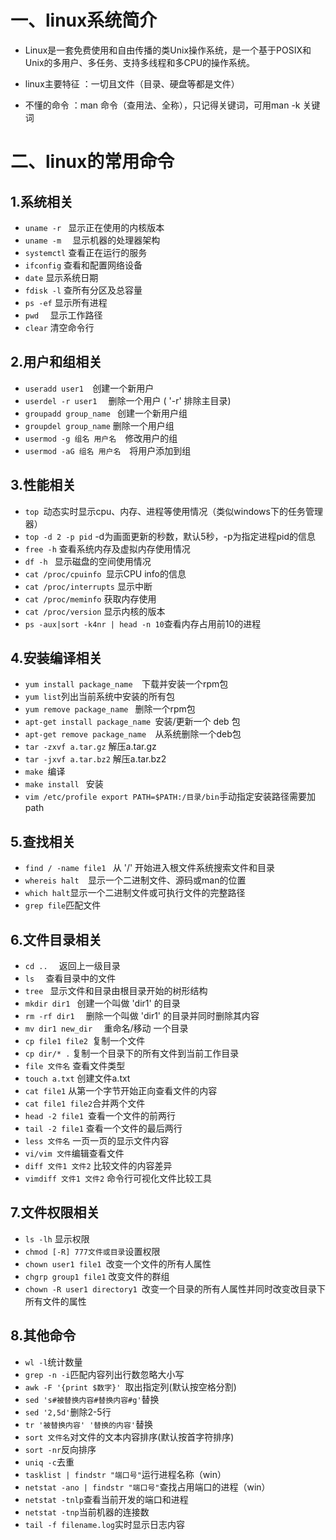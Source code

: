 # 一、linux系统简介
- Linux是一套免费使用和自由传播的类Unix操作系统，是一个基于POSIX和Unix的多用户、多任务、支持多线程和多CPU的操作系统。
- linux主要特征 ：一切且文件（目录、硬盘等都是文件）

- 不懂的命令 ：man 命令（查用法、全称），只记得关键词，可用man -k 关键词
# 二、linux的常用命令

## 1.系统相关
- `uname -r ` 显示正在使用的内核版本
- `uname -m  ` 显示机器的处理器架构
- `systemctl` 查看正在运行的服务
- `ifconfig` 查看和配置网络设备
- `date`    显示系统日期
- `fdisk -l` 查所有分区及总容量
- `ps -ef` 显示所有进程
- `pwd  ` 显示工作路径
- `clear`  清空命令行

## 2.用户和组相关
- `useradd user1  `创建一个新用户
- `userdel -r user1  `  删除一个用户 ( '-r' 排除主目录)
- `groupadd group_name ` 创建一个新用户组
- `groupdel group_name` 删除一个用户组
- `usermod -g 组名 用户名`　修改用户的组
- `usermod -aG 组名 用户名`　将用户添加到组

## 3.性能相关
- `top `动态实时显示cpu、内存、进程等使用情况（类似windows下的任务管理器）
- `top -d 2 -p pid` -d为画面更新的秒数，默认5秒，-p为指定进程pid的信息
- `free -h` 查看系统内存及虚拟内存使用情况
- `df -h ` 显示磁盘的空间使用情况
- `cat /proc/cpuinfo `显示CPU info的信息
- `cat /proc/interrupts`   显示中断
- `cat /proc/meminfo`  获取内存使用
- `cat /proc/version`   显示内核的版本
- `ps -aux|sort -k4nr | head -n 10`查看内存占用前10的进程

## 4.安装编译相关
- `yum install package_name  `下载并安装一个rpm包
- `yum list`列出当前系统中安装的所有包
- `yum remove package_name ` 删除一个rpm包
- `apt-get install package_name `安装/更新一个 deb 包
- `apt-get remove package_name  `从系统删除一个deb包
- `tar -zxvf a.tar.gz` 解压a.tar.gz
- `tar -jxvf a.tar.bz2` 解压a.tar.bz2
- `make `编译
- `make install ` 安装
- `vim /etc/profile export PATH=$PATH:/目录/bin`手动指定安装路径需要加path

## 5.查找相关
- `find / -name file1 ` 从 '/' 开始进入根文件系统搜索文件和目录
- `whereis halt  `显示一个二进制文件、源码或man的位置
- `which halt`显示一个二进制文件或可执行文件的完整路径
- `grep file`匹配文件

## 6.文件目录相关
- `cd ..  ` 返回上一级目录
- `ls  ` 查看目录中的文件
- `tree ` 显示文件和目录由根目录开始的树形结构
- `mkdir dir1 ` 创建一个叫做 'dir1' 的目录
- `rm -rf dir1  ` 删除一个叫做 'dir1' 的目录并同时删除其内容
- `mv dir1 new_dir  ` 重命名/移动 一个目录
- `cp file1 file2 `复制一个文件
- `cp dir/* .` 复制一个目录下的所有文件到当前工作目录
- `file 文件名` 查看文件类型
- `touch a.txt` 创建文件a.txt
- `cat file1` 从第一个字节开始正向查看文件的内容
- `cat file1 file2`合并两个文件
- `head -2 file1 `查看一个文件的前两行
- `tail -2 file1` 查看一个文件的最后两行
- `less 文件名` 一页一页的显示文件内容
- `vi/vim 文件`编辑查看文件
- `diff 文件1 文件2` 比较文件的内容差异
- `vimdiff 文件1 文件2` 命令行可视化文件比较工具

## 7.文件权限相关
- `ls -lh`  显示权限
- `chmod [-R] 777文件或目录`设置权限
- `chown user1 file1 `改变一个文件的所有人属性  
- `chgrp group1 file1`  改变文件的群组
- `chown -R user1 directory1 `改变一个目录的所有人属性并同时改变改目录下所有文件的属性

## 8.其他命令
- `wl -l`统计数量
- `grep -n -i`匹配内容列出行数忽略大小写
- `awk -F '{print $数字}' `取出指定列(默认按空格分割)
- `sed 's#被替换内容#替换内容#g'`替换
- `sed '2,5d'`删除2-5行
- `tr '被替换内容' '替换的内容'`替换
- `sort 文件名`对文件的文本内容排序(默认按首字符排序)
- `sort -nr`反向排序
- `uniq -c`去重
- `tasklist | findstr "端口号"`运行进程名称（win）
- `netstat -ano | findstr "端口号"`查找占用端口的进程（win）
- `netstat -tnlp`查看当前开发的端口和进程
- `netstat -tnp`当前机器的连接数
- `tail -f filename.log`实时显示日志内容
